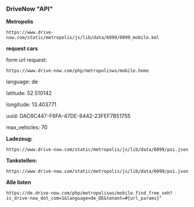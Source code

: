 ### DriveNow "API"

**Metropolis**

```https://www.drive-now.com/static/metropolis/js/lib/data/6099/6099_mobile.kml```


**request cars**

form url request:

```https://www.drive-now.com/php/metropolisws/mobile.home```

language:      de

latitude:      52.510142

longitude:     13.403771

uuid:          DAC6C447-F6FA-47DE-8442-23FEF7B51755

max_vehicles:  70


**Ladezeug:**

```https://www.drive-now.com/static/metropolis/js/lib/data/6099/poi.json```


**Tankstellen:**

```https://www.drive-now.com/static/metropolis/js/lib/data/6099/poi.json```


**Alle listen**

```https://de.drive-now.com/php/metropolisws/mobile.find_free_veh?is_drive-now_dot_com=1&language=de_DE&tenant=#{url_params}"```